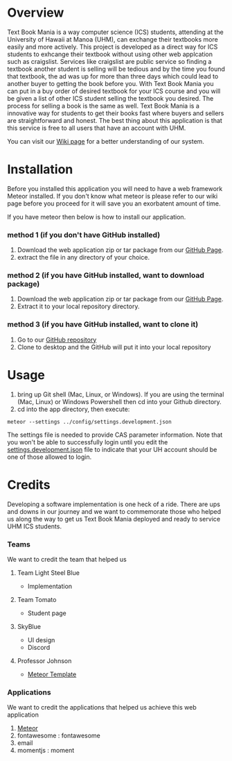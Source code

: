 # Overview 
Text Book Mania is a way computer science (ICS) students, attending at the University of Hawaii at Manoa (UHM), can exchange their textbooks more easily and more actively. This project is developed as a direct way for ICS students to exhcange their textbook without using other web applcation such as craigslist. Services like craigslist are public service so finding a textbook another student is selling will be tedious and by the time you found that textbook, the ad was up for more than three days which could lead to another buyer to getting the book before you. With Text Book Mania you can put in a buy order of desired textbook for your ICS course and you will be given a list of other ICS student selling the textbook you desired. The process for selling a book is the same as well. Text Book Mania is a innovative way for students to get their books fast where buyers and sellers are straightforward and honest. The best thing about this application is that this service is free to all users that have an account with UHM. 

You can visit our [Wiki page]() for a better understanding of our system. 

# Installation
Before you installed this application you will need to have a web framework Meteor installed. If you don't know what meteor is please refer to our wiki page before you proceed for it will save you an exorbatent amount of time. 

If you have meteor then below is how to install our application. 

### method 1 (if you don't have GitHub installed) 
1. Download the web application zip or tar package from our [GitHub Page](http://textbookmania.github.io/RoyalBlue). 
2. extract the file in any directory of your choice.

### method 2 (if you have GitHub installed, want to download package) 
1. Download the web application zip or tar package from our [GitHub Page](http://textbookmania.github.io/RoyalBlue).
2. Extract it to your local repository directory.

### method 3 (if you have GitHub installed, want to clone it)
1. Go to our [GitHub repository](https://github.com/textbookmania/RoyalBlue)
2. Clone to desktop and the GitHub will put it into your local repository


# Usage
1. bring up Git shell (Mac, Linux, or Windows). If you are using the terminal (Mac, Linux) or Windows Powershell then cd into your Github directory.    
2. cd into the app directory, then execute: 

```
meteor --settings ../config/settings.development.json
```

The settings file is needed to provide CAS parameter information. Note that you won't be able to successfully login until you edit the [settings.development.json](https://github.com/ics-software-engineering/meteor-example-uh-cas/blob/master/config/settings.development.json) file to indicate that your UH account should be one of those allowed to login.


# Credits
Developing a software implementation is one heck of a ride. There are ups and downs in our journey and we want to commemorate those who helped us along the way to get us Text Book Mania deployed and ready to service UHM ICS students. 

### Teams
We want to credit the team that helped us

1. Team Light Steel Blue 
   - Implementation 

2. Team Tomato 
   - Student page 
   
3. SkyBlue 
   - UI design 
   - Discord

4. Professor Johnson 
   - [Meteor Template](http://ics-software-engineering.github.io/meteor-application-template/)

### Applications 
We want to credit the applications that helped us achieve this web application

1. [Meteor](https://www.meteor.com/)
2. fontawesome : fontawesome
3. email
4. momentjs : moment

